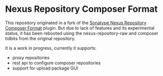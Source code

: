 <!--

    Sonatype Nexus (TM) Open Source Version
    Copyright (c) 2018-present Sonatype, Inc.
    All rights reserved. Includes the third-party code listed at http://links.sonatype.com/products/nexus/oss/attributions.

    This program and the accompanying materials are made available under the terms of the Eclipse Public License Version 1.0,
    which accompanies this distribution and is available at http://www.eclipse.org/legal/epl-v10.html.

    Sonatype Nexus (TM) Professional Version is available from Sonatype, Inc. "Sonatype" and "Sonatype Nexus" are trademarks
    of Sonatype, Inc. Apache Maven is a trademark of the Apache Software Foundation. M2eclipse is a trademark of the
    Eclipse Foundation. All other trademarks are the property of their respective owners.

-->
# Nexus Repository Composer Format

This repository originated in a fork of the [Sonatype Nexus Repository Composer Format](https://github.com/sonatype-nexus-community/nexus-repository-composer) plugin.
But due to lack of features and its experimental status, it has been rebooted using the nexus-repository-raw and composer tidbits from the original repository.

It is a work in progress, currently it supports:
- proxy repositories
- rest api to configure composer repositories
- support for upload package GUI
